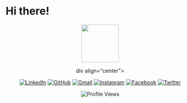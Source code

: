 # Hi there!

<div id="header" align="center">
  <img src="https://i.giphy.com/media/v1.Y2lkPTc5MGI3NjExYWUzdXEzanR4Z3kyN2NjanUwZHl6ZG55MzdldzM4a2FwMmpvYXJxZSZlcD12MV9pbnRlcm5hbF9naWZfYnlfaWQmY3Q9cw/HEPwfdu6T6svpPE1eN/giphy.gif" width="100"/>

 
div align="center">

[![LinkedIn](https://img.shields.io/badge/LinkedIn-0077B5?style=flat&logo=linkedin&logoColor=white)](https://www.linkedin.com/in/yourprofile)
[![GitHub](https://img.shields.io/badge/GitHub-181717?style=flat&logo=github&logoColor=white)](https://github.com/yourusername)
[![Gmail](https://img.shields.io/badge/Gmail-D14836?style=flat&logo=gmail&logoColor=white)](mailto:youremail@gmail.com)
[![Instagram](https://img.shields.io/badge/Instagram-E4405F?style=flat&logo=instagram&logoColor=white)](https://www.instagram.com/yourprofile)
[![Facebook](https://img.shields.io/badge/Facebook-1877F2?style=flat&logo=facebook&logoColor=white)](https://www.facebook.com/yourprofile)
[![Twitter](https://img.shields.io/badge/Twitter-1DA1F2?style=flat&logo=twitter&logoColor=white)](https://twitter.com/yourprofile)

![Profile Views](https://komarev.com/ghpvc/?username=yourusername)

</div>
